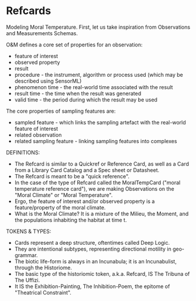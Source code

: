 Refcards
========
Modeling Moral Temperature. First, let us take inspiration from Observations and Measurements Schemas.

O&M defines a core set of properties for an observation:
* feature of interest
* observed property
* result
* procedure - the instrument, algorithm or process used (which may be described using SensorML)
* phenomenon time - the real-world time associated with the result
* result time - the time when the result was generated
* valid time - the period during which the result may be used

The core properties of sampling features are:
* sampled feature - which links the sampling artefact with the real-world feature of interest
* related observation
* related sampling feature - linking sampling features into complexes

DEFINITIONS:
* The Refcard is similar to a Quickref or Reference Card, as well as a Card from a Library Card Catalog and a Spec sheet or Datasheet.
* The Refcard is meant to be a "quick reference".
* In the case of the type of Refcard called the MoralTempCard ("moral temperature reference card"), we are making Observations on the "Moral Climate" or "Moral Temperature".
* Ergo, the feature of interest and/or observed property is a feature/property of the moral climate.
* What is the Moral Climate? It is a mixture of the Milieu, the Moment, and the populations inhabiting the habitat at time t.

TOKENS & TYPES:
* Cards represent a deep structure, oftentimes called Deep Logic.
* They are intentional subtypes, representing directional motility in geo-grammar.
* The biotic life-form is always in an Incunabula; it is an Incunabulist, through the Historiome.
* The basic type of the historiomic token, a.k.a. Refcard, IS The Tribuna of The Uffizi.
* It IS the Exhibition-Painting, The Inhibition-Poem, the epitome of "Theatrical Constraint".
